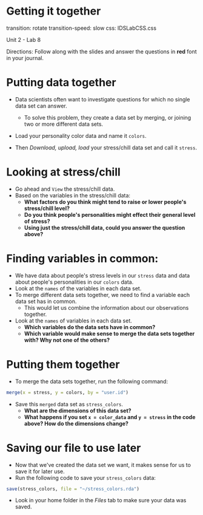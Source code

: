 Getting it together
========================================================
transition: rotate
transition-speed: slow
css: IDSLabCSS.css

Unit 2 - Lab 8  

Directions: Follow along with the slides and answer the questions in **red** font in your journal.
 




Putting data together
=====================

- Data scientists often want to investigate questions for which no single data set can answer.
    - To solve this problem, they create a data set by merging, or joining two or more different data sets.
    
- Load your personality color data and name it `colors`.
- Then _Download, upload, load_ your stress/chill data set and call it `stress`.


Looking at stress/chill
=======================

- Go ahead and `View` the stress/chill data.
- Based on the variables in the stress/chill data:
    - **What factors do you think might tend to raise or lower people's stress/chill level?**
    - **Do you think people's personalities might effect their general level of stress?** 
    - **Using just the stress/chill data, could you answer the question above?**
    

Finding variables in common:
============================

- We have data about people's stress levels in our `stress` data and data about people's personalities in our `colors` data.
- Look at the `names` of the variables in each data set.
- To merge different data sets together, we need to find a variable each data set has in common.
    - This would let us combine the information about our observations together.
- Look at the `names` of variables in each data set. 
    - **Which variables do the data sets have in common?**
    - **Which variable would make sense to merge the data sets together with? Why not one of the others?**
    

Putting them together
=====================

- To merge the data sets together, run the following command:

```r
merge(x = stress, y = colors, by = "user.id")
```


- Save this `merged` data set as `stress_colors`.
    - **What are the dimensions of this data set?**
    - **What happens if you set `x = color_data` and `y = stress` in the code above? How do the dimensions change?**
    

Saving our file to use later
============================

- Now that we've created the data set we want, it makes sense for us to save it for later use.
- Run the following code to save your  `stress_colors` data:

```r
save(stress_colors, file = "~/stress_colors.rda")
```


- Look in your home folder in the _Files_ tab to make sure your data was saved.




